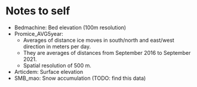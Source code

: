 # Notes to self

- Bedmachine: Bed elevation (100m resolution)
- Promice_AVG5year: 
    - Averages of distance ice moves in south/north and east/west direction in meters per day. 
    - They are averages of distances from September 2016 to September 2021.
    - Spatial resolution of 500 m.
- Articdem: Surface elevation
- SMB_mao: Snow accumulation (TODO: find this data)